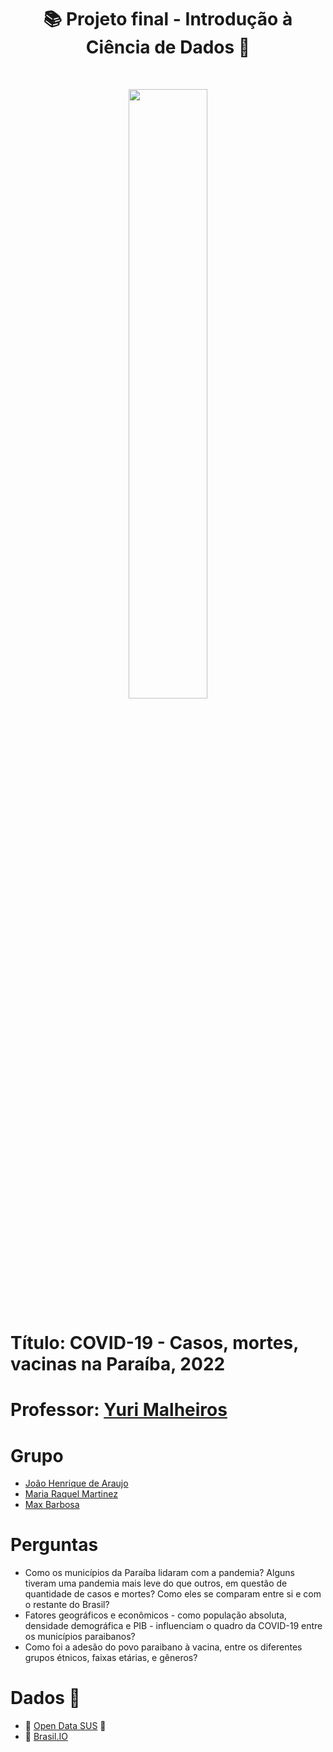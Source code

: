 <h1 align="center">📚️ Projeto final - Introdução à Ciência de Dados 💉</h1>
<br>
<p align="center"><img src="https://www.camara.leg.br/midias/image/2020/10/img20201022140139807-768x512.jpg" width="50%" height="50%"/></p>

# Título: COVID-19 - Casos, mortes, vacinas na Paraíba, 2022

# Professor: [Yuri Malheiros](https://github.com/yurimalheiros)

# Grupo
* [João Henrique de Araujo](https://github.com/joaoh224488)
* [Maria Raquel Martinez](https://github.com/maria-raquel)
* [Max Barbosa](https://github.com/maxbarbosa)

# Perguntas

- Como os municípios da Paraíba lidaram com a pandemia? Alguns tiveram uma pandemia mais leve do que outros, em questão de quantidade de casos e mortes? Como eles se comparam entre si e com o restante do Brasil?
- Fatores geográficos e econômicos - como população absoluta, densidade demográfica e PIB - influenciam o quadro da COVID-19 entre os municípios paraibanos?
- Como foi a adesão do povo paraibano à vacina, entre os diferentes grupos étnicos, faixas etárias, e gêneros?

# Dados 📖
* 🔎 [Open Data SUS](https://opendatasus.saude.gov.br/dataset/covid-19-vacinacao/resource/10aed154-04c8-4cf4-b78a-8f0fa1bc5af4) 🏥
* 🔎 [Brasil.IO](https://brasil.io/covid19/PB)

